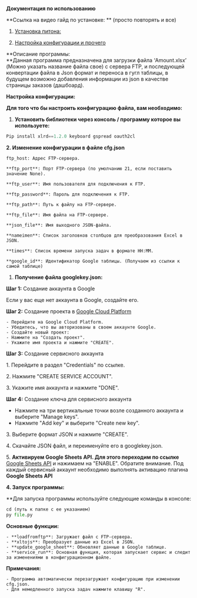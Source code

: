 **Документация по использованию**


**Ссылка на видео гайд по установке: ** (просто повторять и все)

1. [Установка питона:](https://disk.yandex.ru/i/Cn2hcPnPcCNNSQ) 

2. [Настройка конфигурации и прочего](https://disk.yandex.ru/i/9FNjWcbReCsKBQ)


**Описание программы:  
**Данная программа предназначена для загрузки файла ‘Amount.xlsx’ (Можно указать название файла свое) с сервера FTP, и последующей конвертации файла в Json формат и переноса в гугл таблицы, в будущем возможно добавления информации из json в качестве страницы заказов (дашбоард).

**Настройка конфигурации:**

**Для того что бы настроить конфигурацию файла, вам необходимо:**

1. **Установить библиотеки через консоль / программу которое вы используете:**
```py
Pip install xlrd==1.2.0 keyboard gspread oauth2cl
```

**2\. Изменение конфигурации в файле cfg.json**
```text
ftp_host: Адрес FTP-сервера.

**ftp_port**: Порт FTP-сервера (по умолчанию 21, если поставить значение None).

**ftp_user**: Имя пользователя для подключения к FTP.

**ftp_password**: Пароль для подключения к FTP.

**ftp_path**: Путь к файлу на FTP-сервере.

**ftp_file**: Имя файла на FTP-сервере.

**json_file**: Имя выходного JSON-файла.

**nameimen**: Список заголовков столбцов для преобразования Excel в JSON.

**times**: Список времени запуска задач в формате HH:MM.

**google_id**: Идентификатор Google таблицы. (Получаем из ссылки к самой таблице)  
```
1. **Получение файла googlekey.json:**

**Шаг 1:** Создание аккаунта в Google

Если у вас еще нет аккаунта в Google, создайте его.

**Шаг 2:** Создание проекта в [Google Cloud Platform](https://console.cloud.google.com/)
```text
- Перейдите на Google Cloud Platform.
- Убедитесь, что вы авторизованы в своем аккаунте Google.
- Создайте новый проект:
- Нажмите на "Создать проект".
- Укажите имя проекта и нажмите "CREATE".
```
**Шаг 3:** Создание сервисного аккаунта

1\. Перейдите в раздел "Credentials" по ссылке.

2\. Нажмите "CREATE SERVICE ACCOUNT".

3\. Укажите имя аккаунта и нажмите "DONE".

**Шаг 4:** Создание ключа для сервисного аккаунта

- Нажмите на три вертикальные точки возле созданного аккаунта и выберите "Manage keys".
- Нажмите "Add key" и выберите "Create new key".

3\. Выберите формат JSON и нажмите "CREATE".

4\. Скачайте JSON файл, и переименуйте его в googlekey.json.

5\. **Активируем Google Sheets API. Для этого переходим по ссылке** [Google Sheets API](https://console.cloud.google.com/marketplace/product/google/sheets.googleapis.com) и нажимаем на "ENABLE". Обратите внимание. Под каждый сервисный аккаунт необходимо выполнять активацию плагина **Google Sheets API**

**4\. Запуск программы:**

**Для запуска программы используйте следующие команды в консоле:  
```py
cd (путь к папке с ее указанием)  
py file.py
```

**Основные функции:**
```text
- **loadfromftp**: Загружает файл с FTP-сервера.
- **xltojs**: Преобразует данные из Excel в JSON.
- **update_google_sheet**: Обновляет данные в Google таблице.
- **service_run**: Основная функция, которая запускает сервис и следит за изменениями в конфигурационном файле.
```
**Примечания:**
```text
- Программа автоматически перезагружает конфигурацию при изменении cfg.json.
- Для немедленного запуска задач нажмите клавишу "R".
```
